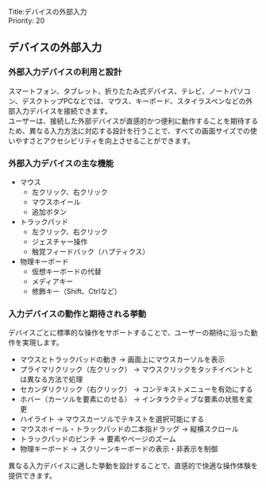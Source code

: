 Title:デバイスの外部入力  
Priority: 20

## デバイスの外部入力

### 外部入力デバイスの利用と設計
スマートフォン、タブレット、折りたたみ式デバイス、テレビ、ノートパソコン、デスクトップPCなどでは、マウス、キーボード、スタイラスペンなどの外部入力デバイスを接続できます。  
ユーザーは、接続した外部デバイスが直感的かつ便利に動作することを期待するため、異なる入力方法に対応する設計を行うことで、すべての画面サイズでの使いやすさとアクセシビリティを向上させることができます。

### 外部入力デバイスの主な機能
 - マウス
   - 左クリック、右クリック
   - マウスホイール
   - 追加ボタン
 - トラックパッド
   - 左クリック、右クリック
   - ジェスチャー操作
   - 触覚フィードバック（ハプティクス）
 - 物理キーボード
   - 仮想キーボードの代替
   - メディアキー
   - 修飾キー（Shift、Ctrlなど）  

### 入力デバイスの動作と期待される挙動
デバイスごとに標準的な操作をサポートすることで、ユーザーの期待に沿った動作を実現します。

 - マウスとトラックパッドの動き → 画面上にマウスカーソルを表示
 - プライマリクリック（左クリック） → マウスクリックをタッチイベントとは異なる方法で処理
 - セカンダリクリック（右クリック） → コンテキストメニューを有効にする
 - ホバー（カーソルを要素にのせる） → インタラクティブな要素の状態を変更
 - ハイライト → マウスカーソルでテキストを選択可能にする
 - マウスホイール・トラックパッドの二本指ドラッグ → 縦横スクロール
 - トラックパッドのピンチ → 要素やページのズーム
 - 物理キーボード → スクリーンキーボードの表示・非表示を制御  

異なる入力デバイスに適した挙動を設計することで、直感的で快適な操作体験を提供できます。
